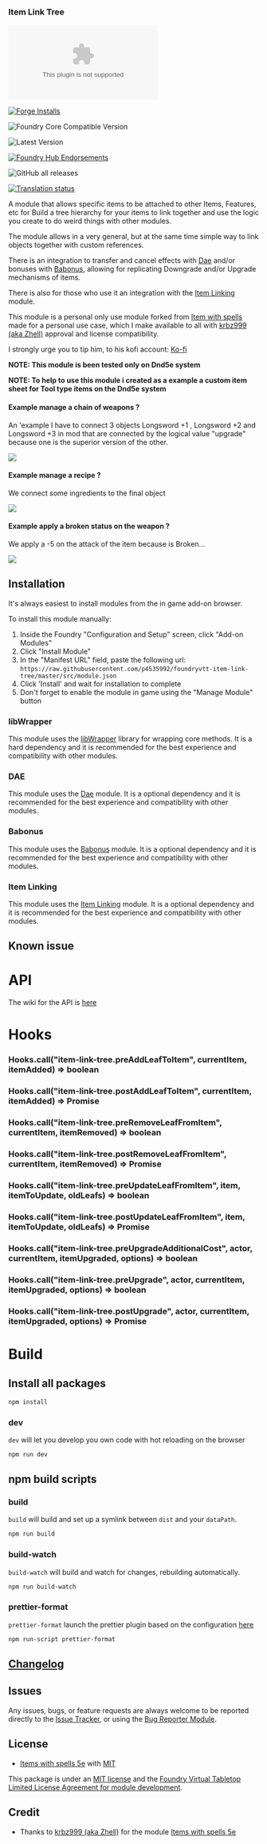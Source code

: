 ### Item Link Tree

![Latest Release Download Count](https://img.shields.io/github/downloads/p4535992/foundryvtt-item-link-tree/latest/module.zip?color=2b82fc&label=DOWNLOADS&style=for-the-badge)

[![Forge Installs](https://img.shields.io/badge/dynamic/json?label=Forge%20Installs&query=package.installs&suffix=%25&url=https%3A%2F%2Fforge-vtt.com%2Fapi%2Fbazaar%2Fpackage%2Fitem-link-tree&colorB=006400&style=for-the-badge)](https://forge-vtt.com/bazaar#package=item-link-tree)

![Foundry Core Compatible Version](https://img.shields.io/badge/dynamic/json.svg?url=https%3A%2F%2Fraw.githubusercontent.com%2Fp4535992%2Ffoundryvtt-item-link-tree%2Fmaster%2Fsrc%2Fmodule.json&label=Foundry%20Version&query=$.compatibility.verified&colorB=orange&style=for-the-badge)

![Latest Version](https://img.shields.io/badge/dynamic/json.svg?url=https%3A%2F%2Fraw.githubusercontent.com%2Fp4535992%2Ffoundryvtt-item-link-tree%2Fmaster%2Fsrc%2Fmodule.json&label=Latest%20Release&prefix=v&query=$.version&colorB=red&style=for-the-badge)

[![Foundry Hub Endorsements](https://img.shields.io/endpoint?logoColor=white&url=https%3A%2F%2Fwww.foundryvtt-hub.com%2Fwp-json%2Fhubapi%2Fv1%2Fpackage%2Fitem-link-tree%2Fshield%2Fendorsements&style=for-the-badge)](https://www.foundryvtt-hub.com/package/item-link-tree/)

![GitHub all releases](https://img.shields.io/github/downloads/p4535992/foundryvtt-item-link-tree/total?style=for-the-badge)

[![Translation status](https://weblate.foundryvtt-hub.com/widgets/item-link-tree/-/287x66-black.png)](https://weblate.foundryvtt-hub.com/engage/item-link-tree/)

A module that allows specific items to be attached to other Items, Features, etc  for Build a tree hierarchy for your items to link together and use the logic you create to do weird things with other modules.

The module allows in a very general, but at the same time simple way to link objects together with custom references.

There is an integration to transfer and cancel effects with [Dae](https://foundryvtt.com/packages/dae) and/or bonuses with [Babonus](https://foundryvtt.com/packages/babonus), allowing for replicating Downgrade and/or Upgrade mechanisms of items.

There is also for those who use it an integration with the [Item Linking](https://foundryvtt.com/packages/item-linking) module.

This module is a personal only use module forked from [Item with spells](https://github.com/krbz999/foundryvtt-item-link-tree) made for a personal use case, which I make available to all with [krbz999 (aka Zhell)](https://github.com/krbz999/) approval and license compatibility.

I strongly urge you to tip him, to his kofi account: [Ko-fi](https://ko-fi.com/zhell)

**NOTE: This module is been tested only on Dnd5e system**

**NOTE: To help to use this module i created as a example a custom item sheet for Tool type items on the Dnd5e system**

#### Example manage a chain of weapons ?

An 'example I have to connect 3 objects Longsword +1 , Longsword +2 and Longsword +3 in mod that are connected by the logical value "upgrade" because one is the superior version of the other.

![](wiki/exampe_superior.gif)

#### Example manage a recipe ?

We connect some ingredients to the final object

![](wiki/example_recipe.gif)

#### Example apply a broken status on the weapon ?

We apply a -5 on the attack of the item because is Broken...

![](wiki/example_broken_condition.gif)

## Installation

It's always easiest to install modules from the in game add-on browser.

To install this module manually:
1.  Inside the Foundry "Configuration and Setup" screen, click "Add-on Modules"
2.  Click "Install Module"
3.  In the "Manifest URL" field, paste the following url:
`https://raw.githubusercontent.com/p4535992/foundryvtt-item-link-tree/master/src/module.json`
4.  Click 'Install' and wait for installation to complete
5.  Don't forget to enable the module in game using the "Manage Module" button

### libWrapper

This module uses the [libWrapper](https://github.com/ruipin/fvtt-lib-wrapper) library for wrapping core methods. It is a hard dependency and it is recommended for the best experience and compatibility with other modules.

### DAE

This module uses the [Dae](https://foundryvtt.com/packages/dae) module. It is a optional dependency and it is recommended for the best experience and compatibility with other modules.

### Babonus

This module uses the [Babonus](https://foundryvtt.com/packages/babonus) module. It is a optional  dependency and it is recommended for the best experience and compatibility with other modules.

### Item Linking

This module uses the [Item Linking](https://foundryvtt.com/packages/item-linking) module. It is a optional  dependency and it is recommended for the best experience and compatibility with other modules.


## Known issue

# API

The wiki for the API is [here](wiki/api.md)

# Hooks

### Hooks.call("item-link-tree.preAddLeafToItem", currentItem, itemAdded) => boolean

### Hooks.call("item-link-tree.postAddLeafToItem", currentItem, itemAdded) => Promise<void>


### Hooks.call("item-link-tree.preRemoveLeafFromItem", currentItem, itemRemoved) => boolean

### Hooks.call("item-link-tree.postRemoveLeafFromItem", currentItem, itemRemoved) => Promise<void>


### Hooks.call("item-link-tree.preUpdateLeafFromItem", item, itemToUpdate, oldLeafs) => boolean

### Hooks.call("item-link-tree.postUpdateLeafFromItem", item, itemToUpdate, oldLeafs) => Promise<void>


### Hooks.call("item-link-tree.preUpgradeAdditionalCost", actor, currentItem, itemUpgraded, options) => boolean

### Hooks.call("item-link-tree.preUpgrade", actor, currentItem, itemUpgraded, options) => boolean

### Hooks.call("item-link-tree.postUpgrade", actor, currentItem, itemUpgraded, options) => Promise<void>


# Build

## Install all packages

```bash
npm install
```

### dev

`dev` will let you develop you own code with hot reloading on the browser

```bash
npm run dev
```

## npm build scripts

### build

`build` will build and set up a symlink between `dist` and your `dataPath`.

```bash
npm run build
```

### build-watch

`build-watch` will build and watch for changes, rebuilding automatically.

```bash
npm run build-watch
```

### prettier-format

`prettier-format` launch the prettier plugin based on the configuration [here](./.prettierrc)

```bash
npm run-script prettier-format
```

## [Changelog](./CHANGELOG.md)

## Issues

Any issues, bugs, or feature requests are always welcome to be reported directly to the [Issue Tracker](https://github.com/p4535992/foundryvtt-item-link-tree/issues), or using the [Bug Reporter Module](https://foundryvtt.com/packages/bug-reporter/).

## License

- [Items with spells 5e](https://github.com/krbz999/foundryvtt-item-link-tree) with [MIT](https://github.com/krbz999/foundryvtt-item-link-tree/blob/master/LICENSE)

This package is under an [MIT license](LICENSE) and the [Foundry Virtual Tabletop Limited License Agreement for module development](https://foundryvtt.com/article/license/).

## Credit

- Thanks to [krbz999 (aka Zhell)](https://github.com/krbz999/) for the module [Items with spells 5e](https://github.com/krbz999/foundryvtt-item-link-tree)
